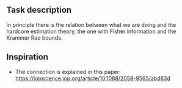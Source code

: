 
## Task description

In principle there is the relation between what we are doing and the hardcore estimation theory, the one with Fisher information and the Krammer Rao bounds.

## Inspiration
-  The connection is explained in this paper: https://iopscience.iop.org/article/10.1088/2058-9565/abd83d